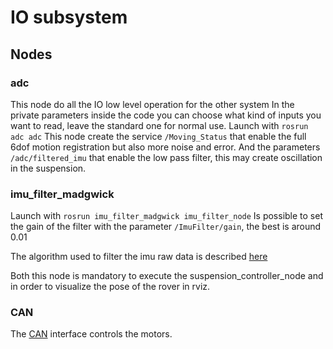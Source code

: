 # IO subsystem

## Nodes

### adc
This node do all the IO low level operation for the other system
In the private parameters inside the code you can choose what kind of inputs you want to read, leave the standard one for normal use.
Launch with ```rosrun adc adc```
This node create the service ```/Moving_Status``` that enable the full 6dof motion registration but also more noise and error. And the parameters ```/adc/filtered_imu``` that enable the low pass filter, this may create oscillation in the suspension.


### imu_filter_madgwick
Launch with ```rosrun imu_filter_madgwick imu_filter_node```
Is possible to set the gain of the filter with the parameter ```/ImuFilter/gain```, the best is around 0.01

The algorithm used to filter the imu raw data is described [here](http://www.x-io.co.uk/res/doc/madgwick_internal_report.pdf)


Both this node is mandatory to execute the suspension_controller_node and in order to visualize the pose of the rover in rviz.

### CAN
The [CAN](http://en.wikipedia.org/wiki/Controller_area_network) interface controls the motors. 
